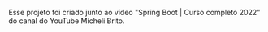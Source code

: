 Esse projeto foi criado junto ao vídeo "Spring Boot | Curso completo 2022" do canal do YouTube Micheli Brito.
